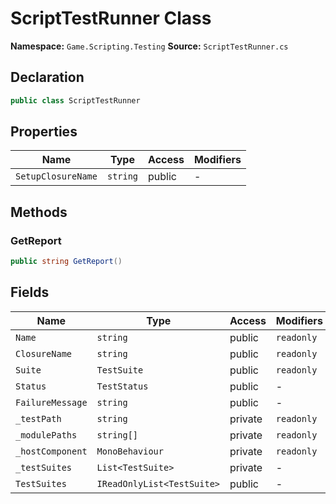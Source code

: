 # ScriptTestRunner Class

**Namespace:** `Game.Scripting.Testing`
**Source:** `ScriptTestRunner.cs`

## Declaration

```csharp
public class ScriptTestRunner
```

## Properties

| Name | Type | Access | Modifiers |
|------|------|--------|-----------|
| `SetupClosureName` | `string` | public | - |

## Methods

### GetReport

```csharp
public string GetReport()
```

## Fields

| Name | Type | Access | Modifiers |
|------|------|--------|-----------|
| `Name` | `string` | public | `readonly` |
| `ClosureName` | `string` | public | `readonly` |
| `Suite` | `TestSuite` | public | `readonly` |
| `Status` | `TestStatus` | public | - |
| `FailureMessage` | `string` | public | - |
| `_testPath` | `string` | private | `readonly` |
| `_modulePaths` | `string[]` | private | `readonly` |
| `_hostComponent` | `MonoBehaviour` | private | `readonly` |
| `_testSuites` | `List<TestSuite>` | private | - |
| `TestSuites` | `IReadOnlyList<TestSuite>` | public | - |

